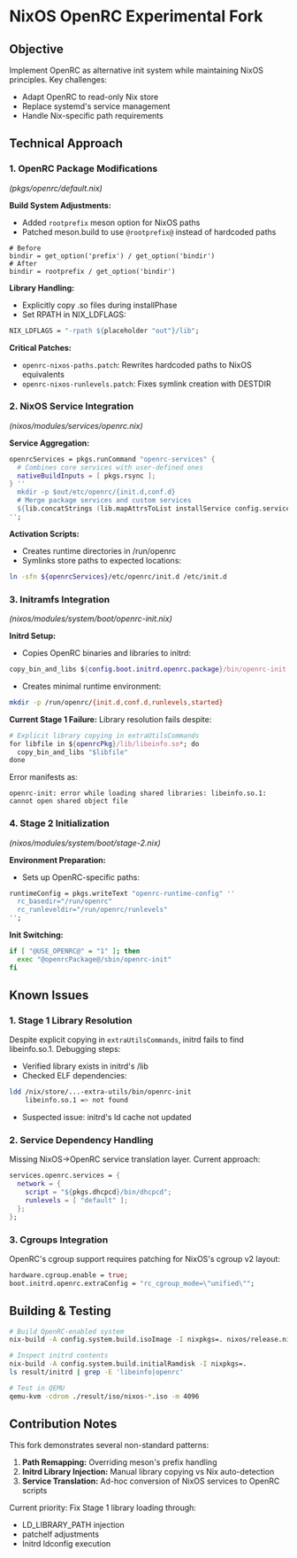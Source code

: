 
# NixOS OpenRC Experimental Fork

## Objective
Implement OpenRC as alternative init system while maintaining NixOS principles. Key challenges:
- Adapt OpenRC to read-only Nix store
- Replace systemd's service management
- Handle Nix-specific path requirements

## Technical Approach

### 1. OpenRC Package Modifications
*(pkgs/openrc/default.nix)*

**Build System Adjustments:**
- Added `rootprefix` meson option for NixOS paths
- Patched meson.build to use `@rootprefix@` instead of hardcoded paths
```meson
# Before
bindir = get_option('prefix') / get_option('bindir')
# After
bindir = rootprefix / get_option('bindir')
```

**Library Handling:**
- Explicitly copy .so files during installPhase
- Set RPATH in NIX_LDFLAGS:
```nix
NIX_LDFLAGS = "-rpath ${placeholder "out"}/lib";
```

**Critical Patches:**
- `openrc-nixos-paths.patch`: Rewrites hardcoded paths to NixOS equivalents
- `openrc-nixos-runlevels.patch`: Fixes symlink creation with DESTDIR

### 2. NixOS Service Integration
*(nixos/modules/services/openrc.nix)*

**Service Aggregation:**
```nix
openrcServices = pkgs.runCommand "openrc-services" {
  # Combines core services with user-defined ones
  nativeBuildInputs = [ pkgs.rsync ];
} ''
  mkdir -p $out/etc/openrc/{init.d,conf.d}
  # Merge package services and custom services
  ${lib.concatStrings (lib.mapAttrsToList installService config.services.openrc.services)}
'';
```

**Activation Scripts:**
- Creates runtime directories in /run/openrc
- Symlinks store paths to expected locations:
```bash
ln -sfn ${openrcServices}/etc/openrc/init.d /etc/init.d
```

### 3. Initramfs Integration
*(nixos/modules/system/boot/openrc-init.nix)*

**Initrd Setup:**
- Copies OpenRC binaries and libraries to initrd:
```nix
copy_bin_and_libs ${config.boot.initrd.openrc.package}/bin/openrc-init
```
- Creates minimal runtime environment:
```bash
mkdir -p /run/openrc/{init.d,conf.d,runlevels,started}
```

**Current Stage 1 Failure:**
Library resolution fails despite:
```nix
# Explicit library copying in extraUtilsCommands
for libfile in ${openrcPkg}/lib/libeinfo.so*; do
  copy_bin_and_libs "$libfile"
done
```
Error manifests as:
```
openrc-init: error while loading shared libraries: libeinfo.so.1: cannot open shared object file
```

### 4. Stage 2 Initialization
*(nixos/modules/system/boot/stage-2.nix)*

**Environment Preparation:**
- Sets up OpenRC-specific paths:
```nix
runtimeConfig = pkgs.writeText "openrc-runtime-config" ''
  rc_basedir="/run/openrc"
  rc_runleveldir="/run/openrc/runlevels"
'';
```

**Init Switching:**
```bash
if [ "@USE_OPENRC@" = "1" ]; then
  exec "@openrcPackage@/sbin/openrc-init"
fi
```

## Known Issues

### 1. Stage 1 Library Resolution
Despite explicit copying in `extraUtilsCommands`, initrd fails to find libeinfo.so.1. Debugging steps:

- Verified library exists in initrd's /lib
- Checked ELF dependencies:
```bash
ldd /nix/store/...-extra-utils/bin/openrc-init
    libeinfo.so.1 => not found
```
- Suspected issue: initrd's ld cache not updated

### 2. Service Dependency Handling
Missing NixOS->OpenRC service translation layer. Current approach:
```nix
services.openrc.services = {
  network = {
    script = "${pkgs.dhcpcd}/bin/dhcpcd";
    runlevels = [ "default" ];
  };
};
```

### 3. Cgroups Integration
OpenRC's cgroup support requires patching for NixOS's cgroup v2 layout:
```nix
hardware.cgroup.enable = true;
boot.initrd.openrc.extraConfig = "rc_cgroup_mode=\"unified\"";
```

## Building & Testing

```bash
# Build OpenRC-enabled system
nix-build -A config.system.build.isoImage -I nixpkgs=. nixos/release.nix

# Inspect initrd contents
nix-build -A config.system.build.initialRamdisk -I nixpkgs=.
ls result/initrd | grep -E 'libeinfo|openrc'

# Test in QEMU
qemu-kvm -cdrom ./result/iso/nixos-*.iso -m 4096
```

## Contribution Notes

This fork demonstrates several non-standard patterns:
1. **Path Remapping:** Overriding meson's prefix handling
2. **Initrd Library Injection:** Manual library copying vs Nix auto-detection
3. **Service Translation:** Ad-hoc conversion of NixOS services to OpenRC scripts

Current priority: Fix Stage 1 library loading through:
- LD_LIBRARY_PATH injection
- patchelf adjustments
- Initrd ldconfig execution

